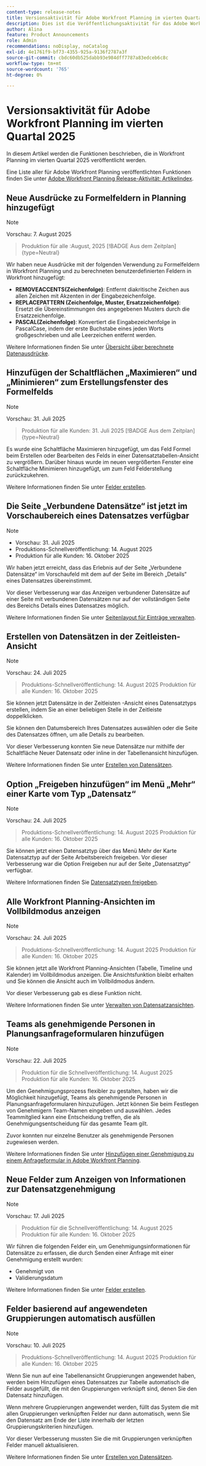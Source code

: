 ```yaml
---
content-type: release-notes
title: Versionsaktivität für Adobe Workfront Planning im vierten Quartal 2025
description: Dies ist die Veröffentlichungsaktivität für das Adobe Workfront Planning-Produkt im vierten Quartal 2025.
author: Alina
feature: Product Announcements
role: Admin
recommendations: noDisplay, noCatalog
exl-id: 4e1761f9-bf73-4355-925a-9136f2787a3f
source-git-commit: cbdc60db525dabb93e984dff7787a83edceb6c8c
workflow-type: tm+mt
source-wordcount: '765'
ht-degree: 0%

---
```


# Versionsaktivität für Adobe Workfront Planning im vierten Quartal 2025

In diesem Artikel werden die Funktionen beschrieben, die in Workfront Planning im vierten Quartal 2025 veröffentlicht werden.

<!--keep the sentence below for all future quarterly release pages-->

Eine Liste aller für Adobe Workfront Planning veröffentlichten Funktionen finden Sie unter [Adobe Workfront Planning Release-Aktivität: Artikelindex](/help/quicksilver/product-announcements/product-releases/planning-release-activity/planning-release-activity-article-index.md).


## Neue Ausdrücke zu Formelfeldern in Planning hinzugefügt

>[!NOTE]
>
>Vorschau: 7. August 2025
>>Produktion für alle :August, 2025
>>[!BADGE Aus dem Zeitplan]{type=Neutral}

Wir haben neue Ausdrücke mit der folgenden Verwendung zu Formelfeldern in Workfront Planning und zu berechneten benutzerdefinierten Feldern in Workfront hinzugefügt:

* **REMOVEACCENTS(Zeichenfolge)**: Entfernt diakritische Zeichen aus allen Zeichen mit Akzenten in der Eingabezeichenfolge.
* **REPLACEPATTERN (Zeichenfolge, Muster, Ersatzzeichenfolge)**: Ersetzt die Übereinstimmungen des angegebenen Musters durch die Ersatzzeichenfolge.
* **PASCAL(Zeichenfolge)**: Konvertiert die Eingabezeichenfolge in PascalCase, indem der erste Buchstabe eines jeden Worts großgeschrieben und alle Leerzeichen entfernt werden.

Weitere Informationen finden Sie unter [Übersicht über berechnete Datenausdrücke](/help/quicksilver/reports-and-dashboards/reports/calc-cstm-data-reports/calculated-data-expressions.md).

## Hinzufügen der Schaltflächen „Maximieren“ und „Minimieren“ zum Erstellungsfenster des Formelfelds

>[!NOTE]
>
>Vorschau: 31. Juli 2025
>>Produktion für alle Kunden: 31. Juli 2025
>>[!BADGE Aus dem Zeitplan]{type=Neutral}

Es wurde eine Schaltfläche Maximieren hinzugefügt, um das Feld Formel beim Erstellen oder Bearbeiten des Felds in einer Datensatztabellen-Ansicht zu vergrößern. Darüber hinaus wurde im neuen vergrößerten Fenster eine Schaltfläche Minimieren hinzugefügt, um zum Feld Felderstellung zurückzukehren.

Weitere Informationen finden Sie unter [Felder erstellen](/help/quicksilver/planning/fields/create-fields.md).

## Die Seite „Verbundene Datensätze“ ist jetzt im Vorschaubereich eines Datensatzes verfügbar

>[!NOTE]
>
>* Vorschau: 31. Juli 2025
>* Produktions-Schnellveröffentlichung: 14. August 2025
>* Produktion für alle Kunden: 16. Oktober 2025

Wir haben jetzt erreicht, dass das Erlebnis auf der Seite „Verbundene Datensätze“ im Vorschaufeld mit dem auf der Seite im Bereich „Details“ eines Datensatzes übereinstimmt.

Vor dieser Verbesserung war das Anzeigen verbundener Datensätze auf einer Seite mit verbundenen Datensätzen nur auf der vollständigen Seite des Bereichs Details eines Datensatzes möglich.

Weitere Informationen finden Sie unter [Seitenlayout für Einträge verwalten](/help/quicksilver/planning/records/manage-the-record-page.md).

<!--## Updates to Requesting experience 

>[!NOTE]
>
>* Preview: July 31, 2025
>* Production fast release: August 14, 2025
>* Production for all customers: October 16, 2025

To create a better user experience when making requests in Workfront and Workfront Planning, we've updated the requesting experience. Now you can:

* View Workfront and Workfront Planning requests in a single list.
* Filter submitted requests based on criteria you specify.
* Search for and select Workfront request queues and Workfront Planning forms in a consolidated experience.
* Hide and reorder columns in the submitted requests list.

This update also features changes to the look and feel of the page.

Previously, Workfront and Workfront Planning requests were on separate tabs, and filters were not customizable.

For more information on creating requests see:

* For Workfront: [Create and submit requests](/help/quicksilver/manage-work/requests/create-requests/create-submit-requests.md)
* For Workfront Planning: [Submit Adobe Workfront Planning requests to create records](/help/quicksilver/planning/requests/submit-requests.md) -->

## Erstellen von Datensätzen in der Zeitleisten-Ansicht

>[!NOTE]
>
>Vorschau: 24. Juli 2025
>>Produktions-Schnellveröffentlichung: 14. August 2025
>>Produktion für alle Kunden: 16. Oktober 2025

Sie können jetzt Datensätze in der Zeitleisten -Ansicht eines Datensatztyps erstellen, indem Sie an einer beliebigen Stelle in der Zeitleiste doppelklicken.

Sie können den Datumsbereich Ihres Datensatzes auswählen oder die Seite des Datensatzes öffnen, um alle Details zu bearbeiten.

Vor dieser Verbesserung konnten Sie neue Datensätze nur mithilfe der Schaltfläche Neuer Datensatz oder inline in der Tabellenansicht hinzufügen.

Weitere Informationen finden Sie unter [Erstellen von Datensätzen](/help/quicksilver/planning/records/create-records.md).

## Option „Freigeben hinzufügen“ im Menü „Mehr“ einer Karte vom Typ „Datensatz“

>[!NOTE]
>
>Vorschau: 24. Juli 2025
>>Produktions-Schnellveröffentlichung: 14. August 2025
>>Produktion für alle Kunden: 16. Oktober 2025

Sie können jetzt einen Datensatztyp über das Menü Mehr der Karte Datensatztyp auf der Seite Arbeitsbereich freigeben. Vor dieser Verbesserung war die Option Freigeben nur auf der Seite „Datensatztyp“ verfügbar.

Weitere Informationen finden Sie [Datensatztypen freigeben](/help/quicksilver/planning/access/share-record-types.md).

## Alle Workfront Planning-Ansichten im Vollbildmodus anzeigen

>[!NOTE]
>
>Vorschau: 24. Juli 2025
>>Produktions-Schnellveröffentlichung: 14. August 2025
>>Produktion für alle Kunden: 16. Oktober 2025

Sie können jetzt alle Workfront Planning-Ansichten (Tabelle, Timeline und Kalender) im Vollbildmodus anzeigen. Die Ansichtsfunktion bleibt erhalten und Sie können die Ansicht auch im Vollbildmodus ändern.

Vor dieser Verbesserung gab es diese Funktion nicht.

Weitere Informationen finden Sie unter [Verwalten von Datensatzansichten](/help/quicksilver/planning/views/manage-record-views.md).

## Teams als genehmigende Personen in Planungsanfrageformularen hinzufügen

>[!NOTE]
>
>Vorschau: 22. Juli 2025
>>Produktion für die Schnellveröffentlichung: 14. August 2025
>>Produktion für alle Kunden: 16. Oktober 2025

Um den Genehmigungsprozess flexibler zu gestalten, haben wir die Möglichkeit hinzugefügt, Teams als genehmigende Personen in Planungsanfrageformularen hinzuzufügen. Jetzt können Sie beim Festlegen von Genehmigern Team-Namen eingeben und auswählen. Jedes Teammitglied kann eine Entscheidung treffen, die als Genehmigungsentscheidung für das gesamte Team gilt.

Zuvor konnten nur einzelne Benutzer als genehmigende Personen zugewiesen werden.

Weitere Informationen finden Sie unter [Hinzufügen einer Genehmigung zu einem Anfrageformular in Adobe Workfront Planning](/help/quicksilver/planning/requests/add-approval-to-request-form.md).

## Neue Felder zum Anzeigen von Informationen zur Datensatzgenehmigung

>[!NOTE]
>
>Vorschau: 17. Juli 2025
>>Produktion für die Schnellveröffentlichung: 14. August 2025
>>Produktion für alle Kunden: 16. Oktober 2025

Wir führen die folgenden Felder ein, um Genehmigungsinformationen für Datensätze zu erfassen, die durch Senden einer Anfrage mit einer Genehmigung erstellt wurden:

* Genehmigt von
* Validierungsdatum

Weitere Informationen finden Sie unter [Felder erstellen](/help/quicksilver/planning/fields/create-fields.md).

## Felder basierend auf angewendeten Gruppierungen automatisch ausfüllen

>[!NOTE]
>
>Vorschau: 10. Juli 2025
>>Produktions-Schnellveröffentlichung: 14. August 2025
>>Produktion für alle Kunden: 16. Oktober 2025


Wenn Sie nun auf eine Tabellenansicht Gruppierungen angewendet haben, werden beim Hinzufügen eines Datensatzes zur Tabelle automatisch die Felder ausgefüllt, die mit den Gruppierungen verknüpft sind, denen Sie den Datensatz hinzufügen.

Wenn mehrere Gruppierungen angewendet werden, füllt das System die mit allen Gruppierungen verknüpften Felder nur dann automatisch, wenn Sie den Datensatz am Ende der Liste innerhalb der letzten Gruppierungskriterien hinzufügen.

Vor dieser Verbesserung mussten Sie die mit Gruppierungen verknüpften Felder manuell aktualisieren.

Weitere Informationen finden Sie unter [Erstellen von Datensätzen](/help/quicksilver/planning/records/create-records.md).
